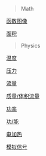 >Math

[函数图像](HanShu.html)

[面积](MianJi.html)


>Physics

[温度](WenDu.html)

[压力](Index.html)

[流量](LiuLiang.html)

[质量/体积流量](ZhiLiang.html)

[功率](GongLv.html)

[功/能](GongNeng.html)

[电加热](DianJiaRe.html)

[模拟信号](MoNiXinHao.html)
